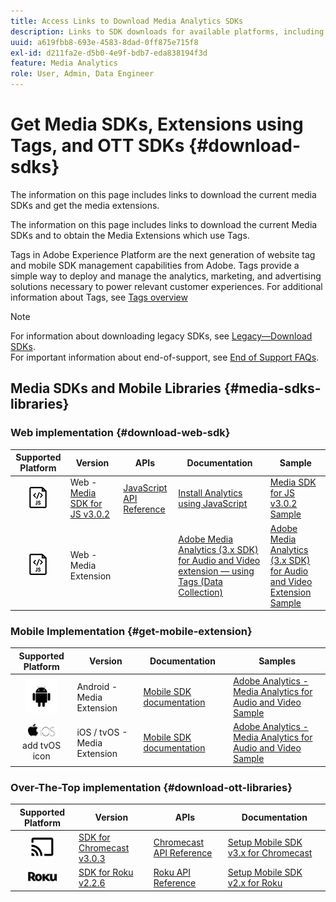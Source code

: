 ```yaml
---
title: Access Links to Download Media Analytics SDKs
description: Links to SDK downloads for available platforms, including Android, iOS, JavaScript, Chromecast, and Roku.
uuid: a619fbb8-693e-4583-8dad-0ff875e715f8
exl-id: d211fa2e-d5b0-4e9f-bdb7-eda838194f3d
feature: Media Analytics
role: User, Admin, Data Engineer
---
```

# Get Media SDKs, Extensions using Tags, and OTT SDKs {#download-sdks}

The information on this page includes links to download the current media SDKs and get the media extensions.

The information on this page includes links to download the current Media SDKs and to obtain the Media Extensions which use Tags.

Tags in Adobe Experience Platform are the next generation of website tag and mobile SDK management capabilities from Adobe. Tags provide a simple way to deploy and manage the analytics, marketing, and advertising solutions necessary to power relevant customer experiences. For additional information about Tags, see [Tags overview](https://experienceleague.adobe.com/docs/platform-learn/data-collection/overview.html?lang=en)


>[!NOTE]
>
>For information about downloading legacy SDKs, see [Legacy—Download SDKs](/help/legacy/legacy-download-sdks.md).<br>
>For important information about end-of-support, see [End of Support FAQs](/help/additional-resources/end-of-support-faqs.md).

## Media SDKs and Mobile Libraries {#media-sdks-libraries}

### Web implementation {#download-web-sdk}

| Supported Platform | Version | &nbsp;APIs&nbsp;&nbsp; | &nbsp;Documentation&nbsp; | &nbsp;Sample&nbsp;|
|:---:|---|---|---|---|
| ![JavaScript icon](assets/javascript-icon.png) | Web - [Media SDK for JS v3.0.2](https://github.com/Adobe-Marketing-Cloud/media-sdks/releases/tag/js-v3.0.2) | [JavaScript API Reference](https://adobe-marketing-cloud.github.io/media-sdks/reference/javascript_3x/index.html) | [Install Analytics using JavaScript](/help/implementation/media-sdk/setup/web-implementation.md) | [Media SDK for JS v3.0.2 Sample](https://github.com/Adobe-Marketing-Cloud/media-sdks/tree/master/sdks/js/3.x) |
| ![JavaScript icon](assets/javascript-icon.png) | Web - Media Extension |  |[Adobe Media Analytics (3.x SDK) for Audio and Video extension — using Tags (Data Collection)](https://experienceleague.adobe.com/docs/experience-platform/tags/extensions/adobe/media-analytics-3x/overview.html?lang=en)|[Adobe Media Analytics (3.x SDK) for Audio and Video Extension Sample](https://github.com/Adobe-Marketing-Cloud/media-sdks/tree/master/samples/launch/js/3.x) |

### Mobile Implementation {#get-mobile-extension}

| Supported Platform | Version | &nbsp;Documentation&nbsp;&nbsp; | &nbsp;Samples&nbsp; |
|:---:|---|---|---|
| ![Android icon](assets/android-icon.png)| Android - Media Extension| [Mobile SDK documentation](https://developer.adobe.com/client-sdks/documentation/adobe-media-analytics/) | [Adobe Analytics - Media Analytics for Audio and Video Sample](https://github.com/Adobe-Marketing-Cloud/media-sdks/tree/master/samples/launch/mobile/android) |
| ![Apple iOS icon](assets/ios-icon.png)<br>add tvOS icon | iOS / tvOS - Media Extension | [Mobile SDK documentation](https://developer.adobe.com/client-sdks/documentation/adobe-media-analytics/) | [Adobe Analytics - Media Analytics for Audio and Video Sample](https://github.com/adobe/aepsdk-media-ios/tree/main/TestApp) |

### Over-The-Top implementation {#download-ott-libraries}

| Supported Platform | Version | &nbsp;APIs&nbsp;&nbsp; | &nbsp;Documentation&nbsp; |
|:---:|---|---|---|
| ![Chromecast icon](assets/chromecast-icon.png) | [SDK for Chromecast v3.0.3](https://github.com/Adobe-Marketing-Cloud/media-sdks/releases/tag/chromecast-v3.0.3) | [Chromecast API Reference](https://adobe-marketing-cloud.github.io/media-sdks/reference/chromecast/) | [Setup Mobile SDK v3.x for Chromecast](/help/implementation/media-sdk/setup/set-up-chromecast.md) |
| ![Roku icon](assets/roku-icon.png) | [SDK for Roku v2.2.6](https://github.com/Adobe-Marketing-Cloud/media-sdks/releases/tag/roku-v2.2.6) | [Roku API Reference](/help/implementation/media-sdk/setup/set-up-roku.md) | [Setup Mobile SDK v2.x for Roku](/help/implementation/media-sdk/setup/set-up-roku.md) |
